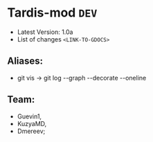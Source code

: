 # Tardis-mod ```DEV```
- Latest Version: 1.0a
- List of changes ```<LINK-TO-GDOCS>```
## Aliases:
- git vis -> git log --graph --decorate --oneline
## Team: 
- Guevin1,
- KuzyaMD,
- Dmereev;
